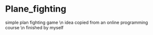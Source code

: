 # Plane_fighting
simple plan fighting game \n
idea copied from an online programming course \n
finished by myself
